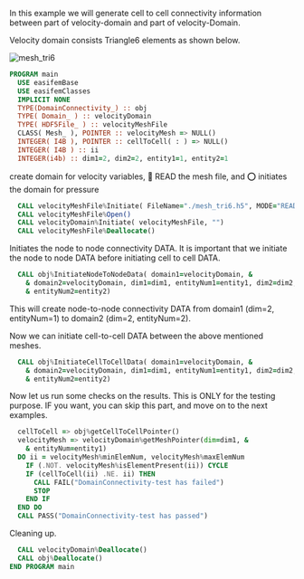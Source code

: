 In this example we will generate cell to cell connectivity information between part of  velocity-domain and part of velocity-Domain.

Velocity domain consists Triangle6 elements as shown below.

![mesh_tri6](figures/mesh_tri6.png)

``` fortran
PROGRAM main
  USE easifemBase
  USE easifemClasses
  IMPLICIT NONE
  TYPE(DomainConnectivity_) :: obj
  TYPE( Domain_ ) :: velocityDomain
  TYPE( HDF5File_ ) :: velocityMeshFile
  CLASS( Mesh_ ), POINTER :: velocityMesh => NULL()
  INTEGER( I4B ), POINTER :: cellToCell( : ) => NULL()
  INTEGER( I4B ) :: ii
  INTEGER(i4b) :: dim1=2, dim2=2, entity1=1, entity2=1
```

create domain for velocity variables, 🎇 READ the mesh file, and ⭕ initiates the domain for pressure

```fortran
  CALL velocityMeshFile%Initiate( FileName="./mesh_tri6.h5", MODE="READ" )
  CALL velocityMeshFile%Open()
  CALL velocityDomain%Initiate( velocityMeshFile, "")
  CALL velocityMeshFile%Deallocate()
```

Initiates the node to node connectivity DATA. It is important that we initiate the node to node DATA before initiating cell to cell DATA.

```fortran
  CALL obj%InitiateNodeToNodeData( domain1=velocityDomain, &
    & domain2=velocityDomain, dim1=dim1, entityNum1=entity1, dim2=dim2, &
    & entityNum2=entity2)
```

This will create node-to-node connectivity DATA from domain1 (dim=2, entityNum=1) to domain2 (dim=2, entityNum=2).

Now we can initiate cell-to-cell DATA between the above mentioned meshes.

```fortran
  CALL obj%InitiateCellToCellData( domain1=velocityDomain, &
    & domain2=velocityDomain, dim1=dim1, entityNum1=entity1, dim2=dim2, &
    & entityNum2=entity2)
```

Now let us run some checks on the results. This is ONLY for the testing purpose. IF you want, you can skip this part, and move on to the next examples.

```fortran
  cellToCell => obj%getCellToCellPointer()
  velocityMesh => velocityDomain%getMeshPointer(dim=dim1, &
    & entityNum=entity1)
  DO ii = velocityMesh%minElemNum, velocityMesh%maxElemNum
    IF (.NOT. velocityMesh%isElementPresent(ii)) CYCLE
    IF (cellToCell(ii) .NE. ii) THEN
      CALL FAIL("DomainConnectivity-test has failed")
      STOP
    END IF
  END DO
  CALL PASS("DomainConnectivity-test has passed")
```

Cleaning up.

```fortran
  CALL velocityDomain%Deallocate()
  CALL obj%Deallocate()
END PROGRAM main
```
